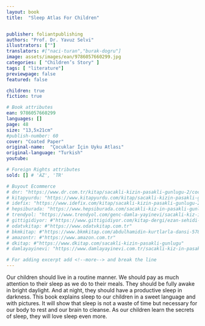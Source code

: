 ```yaml
---
layout: book
title:  "Sleep Atlas For Children"


publisher: foliantpublishing
authors: "Prof. Dr. Yavuz Selvi"
illustrators: [""]
translators: #["naci-turan","burak-dogru"]
image: assets/images/ean/9786057660299.jpg
categories: [ "Children’s Story" ]
tags: [ "literature"]
previewpage: false
featured: false

children: true
fiction: true

# Book attributes
ean: 9786057660299
languages: []
page: 48
size: "13,5x21cm"
#publish-number: 60
cover: "Coated Paper"
original-name:  "Çocuklar İçin Uyku Atlası"
original-language: "Turkish"
youtube:

# Foreign Rights attributes
sold: [] # 'AZ', 'TR'

# Buyout Ecommerce
# dnr: "https://www.dr.com.tr/kitap/sacakli-kizin-pasakli-gunlugu-2/cocuk-ve-genclik/genclik-10-yas/roman-oyku/urunno=0001893059001"
# kitapyurdu: "https://www.kitapyurdu.com/kitap/sacakli-kizin-pasakli-gunlugu-2-/560122.html&filter_name=Sa%C3%A7akl%C4%B1+K%C4%B1z%27%C4%B1n+Pasakl%C4%B1+G%C3%BCnl%C3%BC%C4%9F%C3%BC+2"
# idefix: "https://www.idefix.com/kitap/sacakli-kizin-pasakli-gunlugu-2/cocuk-ve-genclik/genclik-10-yas/roman-oyku/urunno=0001893059001"
# hepsiburada: "https://www.hepsiburada.com/sacakli-kiz-in-pasakli-gunlugu-2-damla-yayinevi-p-HBV000012ER86"
# trendyol: "https://www.trendyol.com/genc-damla-yayinevi/sacakli-kiz-in-pasakli-gunlugu-2-p-54825777"
# gittigidiyor: #"https://www.gittigidiyor.com/kitap-dergi/ezan-sehidi-adnan-menderes_pdp_732728793"
# odatvkitap: #"https://www.odatvkitap.com.tr"
# bkmkitap: #"https://www.bkmkitap.com/abdulhamidin-kurtlarla-dansi-578226"
# amazontr: #"https://www.amazon.com.tr"
# dkitap: #"https://www.dkitap.com/sacakli-kizin-pasakli-gunlugu"
# damlayayinevi: "https://www.damlayayinevi.com.tr/sacakli-kiz-in-pasakli-gunlugu-2-bu-iste-bi-terslik-var"

# For adding excerpt add <!--more--> and break the line
---
```

Our children should live in a routine manner.
We should pay as much attention to their sleep as we do to their meals.
They should be fully awake in bright daylight.
And at night, they should have a productive sleep in darkness.
This book explains sleep to our children in a sweet language and with pictures. It will show that sleep is not a
waste of time but necessary for our body to rest and our brain to cleanse. As our children learn the secrets of
sleep, they will love sleep even more.
<!--more--> 


